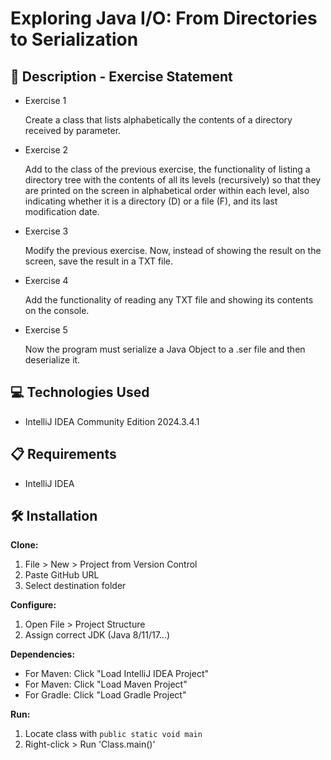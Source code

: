 #  Exploring Java I/O: From Directories to Serialization

## 📄 Description - Exercise Statement

- Exercise 1

  Create a class that lists alphabetically the contents of a directory received by parameter.

- Exercise 2

  Add to the class of the previous exercise, the functionality of listing a directory tree with the contents of all its levels (recursively) so that they are printed on the screen in alphabetical order within each level, also indicating whether it is a directory (D) or a file (F), and its last modification date.

- Exercise 3

  Modify the previous exercise. Now, instead of showing the result on the screen, save the result in a TXT file.

- Exercise 4

  Add the functionality of reading any TXT file and showing its contents on the console.

- Exercise 5

  Now the program must serialize a Java Object to a .ser file and then deserialize it.

## 💻 Technologies Used

- IntelliJ IDEA Community Edition 2024.3.4.1

## 📋 Requirements

- IntelliJ IDEA

## 🛠️ Installation

**Clone:**
1. File > New > Project from Version Control
2. Paste GitHub URL
3. Select destination folder

**Configure:**
1. Open File > Project Structure
2. Assign correct JDK (Java 8/11/17...)

**Dependencies:**
- For Maven: Click "Load IntelliJ IDEA Project"
- For Maven: Click "Load Maven Project"
- For Gradle: Click "Load Gradle Project"

**Run:**
1. Locate class with `public static void main`
2. Right-click > Run 'Class.main()'  